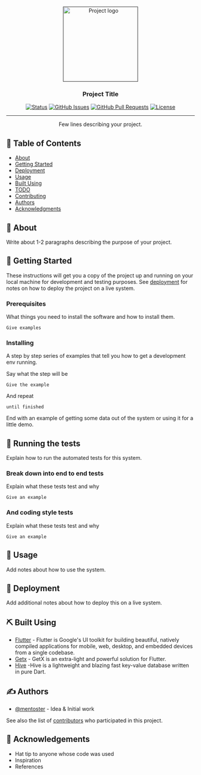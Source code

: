 <p align="center">
  <a href="" rel="noopener">
 <img width=200px height=200px src="https://i.imgur.com/6wj0hh6.jpg" alt="Project logo"></a>
</p>

<h3 align="center">Project Title</h3>

<div align="center">

[![Status](https://img.shields.io/badge/status-active-success.svg)]()
[![GitHub Issues](https://img.shields.io/github/issues/mentoster/flutter_getx_hive_template.svg)](https://github.com/mentoster/flutter_getx_hive_template/issues)
[![GitHub Pull Requests](https://img.shields.io/github/issues-pr/mentoster/flutter_getx_hive_template.svg)](https://github.com/mentoster/flutter_getx_hive_template/pulls)
[![License](https://img.shields.io/badge/license-MIT-blue.svg)](/LICENSE)

</div>

---

<p align="center"> Few lines describing your project.

</p>

## 📝 Table of Contents

* [About](#about)
* [Getting Started](#getting_started)
* [Deployment](#deployment)
* [Usage](#usage)
* [Built Using](#built_using)
* [TODO](../TODO.md)
* [Contributing](../CONTRIBUTING.md)
* [Authors](#authors)
* [Acknowledgments](#acknowledgement)

## 🧐 About <a name = "about"></a>

Write about 1-2 paragraphs describing the purpose of your project.

## 🏁 Getting Started <a name = "getting_started"></a>

These instructions will get you a copy of the project up and running on your local machine for development and testing purposes. See [deployment](#deployment) for notes on how to deploy the project on a live system.

### Prerequisites

What things you need to install the software and how to install them.

```
Give examples
```

### Installing

A step by step series of examples that tell you how to get a development env running.

Say what the step will be

```
Give the example
```

And repeat

```
until finished
```

End with an example of getting some data out of the system or using it for a little demo.

## 🔧 Running the tests <a name = "tests"></a>

Explain how to run the automated tests for this system.

### Break down into end to end tests

Explain what these tests test and why

```
Give an example
```

### And coding style tests

Explain what these tests test and why

```
Give an example
```

## 🎈 Usage <a name="usage"></a>

Add notes about how to use the system.

## 🚀 Deployment <a name = "deployment"></a>

Add additional notes about how to deploy this on a live system.

## ⛏️ Built Using <a name = "built_using"></a>

* [Flutter](https://flutter.dev/) - Flutter is Google's UI toolkit for building beautiful, natively compiled applications for mobile, web, desktop, and embedded devices from a single codebase.
* [Getx](https://github.com/jonataslaw/getx) - GetX is an extra-light and powerful solution for Flutter.
* [Hive](https://pub.flutter-io.cn/packages/hive) -Hive is a lightweight and blazing fast key-value database written in pure Dart.

## ✍️ Authors <a name = "authors"></a>

* [@mentoster](https://github.com/mentoster) - Idea & Initial work

See also the list of [contributors](https://github.com/mentoster/flutter_getx_hive_template/contributors) who participated in this project.

## 🎉 Acknowledgements <a name = "acknowledgement"></a>

* Hat tip to anyone whose code was used
* Inspiration
* References
